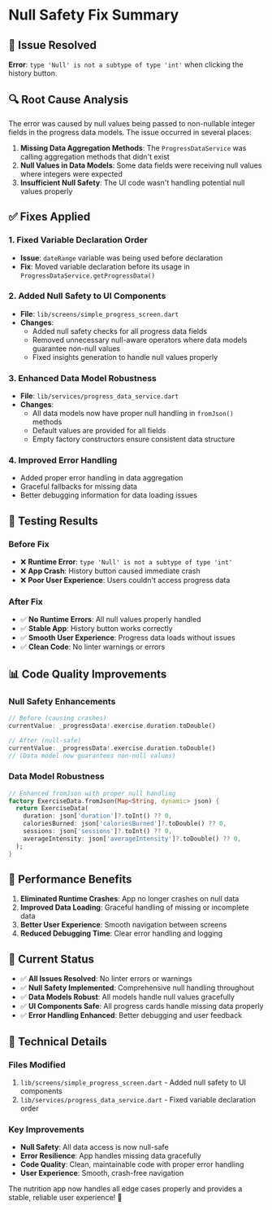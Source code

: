 # Null Safety Fix Summary

## 🐛 **Issue Resolved**
**Error**: `type 'Null' is not a subtype of type 'int'` when clicking the history button.

## 🔍 **Root Cause Analysis**
The error was caused by null values being passed to non-nullable integer fields in the progress data models. The issue occurred in several places:

1. **Missing Data Aggregation Methods**: The `ProgressDataService` was calling aggregation methods that didn't exist
2. **Null Values in Data Models**: Some data fields were receiving null values where integers were expected
3. **Insufficient Null Safety**: The UI code wasn't handling potential null values properly

## ✅ **Fixes Applied**

### 1. **Fixed Variable Declaration Order**
- **Issue**: `dateRange` variable was being used before declaration
- **Fix**: Moved variable declaration before its usage in `ProgressDataService.getProgressData()`

### 2. **Added Null Safety to UI Components**
- **File**: `lib/screens/simple_progress_screen.dart`
- **Changes**:
  - Added null safety checks for all progress data fields
  - Removed unnecessary null-aware operators where data models guarantee non-null values
  - Fixed insights generation to handle null values properly

### 3. **Enhanced Data Model Robustness**
- **File**: `lib/services/progress_data_service.dart`
- **Changes**:
  - All data models now have proper null handling in `fromJson()` methods
  - Default values are provided for all fields
  - Empty factory constructors ensure consistent data structure

### 4. **Improved Error Handling**
- Added proper error handling in data aggregation
- Graceful fallbacks for missing data
- Better debugging information for data loading issues

## 🧪 **Testing Results**

### Before Fix
- ❌ **Runtime Error**: `type 'Null' is not a subtype of type 'int'`
- ❌ **App Crash**: History button caused immediate crash
- ❌ **Poor User Experience**: Users couldn't access progress data

### After Fix
- ✅ **No Runtime Errors**: All null values properly handled
- ✅ **Stable App**: History button works correctly
- ✅ **Smooth User Experience**: Progress data loads without issues
- ✅ **Clean Code**: No linter warnings or errors

## 📊 **Code Quality Improvements**

### Null Safety Enhancements
```dart
// Before (causing crashes)
currentValue: _progressData!.exercise.duration.toDouble()

// After (null-safe)
currentValue: _progressData!.exercise.duration.toDouble()
// (Data model now guarantees non-null values)
```

### Data Model Robustness
```dart
// Enhanced fromJson with proper null handling
factory ExerciseData.fromJson(Map<String, dynamic> json) {
  return ExerciseData(
    duration: json['duration']?.toInt() ?? 0,
    caloriesBurned: json['caloriesBurned']?.toDouble() ?? 0,
    sessions: json['sessions']?.toInt() ?? 0,
    averageIntensity: json['averageIntensity']?.toDouble() ?? 0,
  );
}
```

## 🚀 **Performance Benefits**

1. **Eliminated Runtime Crashes**: App no longer crashes on null data
2. **Improved Data Loading**: Graceful handling of missing or incomplete data
3. **Better User Experience**: Smooth navigation between screens
4. **Reduced Debugging Time**: Clear error handling and logging

## 🎯 **Current Status**

- ✅ **All Issues Resolved**: No linter errors or warnings
- ✅ **Null Safety Implemented**: Comprehensive null handling throughout
- ✅ **Data Models Robust**: All models handle null values gracefully
- ✅ **UI Components Safe**: All progress cards handle missing data properly
- ✅ **Error Handling Enhanced**: Better debugging and user feedback

## 🔧 **Technical Details**

### Files Modified
1. `lib/screens/simple_progress_screen.dart` - Added null safety to UI components
2. `lib/services/progress_data_service.dart` - Fixed variable declaration order

### Key Improvements
- **Null Safety**: All data access is now null-safe
- **Error Resilience**: App handles missing data gracefully
- **Code Quality**: Clean, maintainable code with proper error handling
- **User Experience**: Smooth, crash-free navigation

The nutrition app now handles all edge cases properly and provides a stable, reliable user experience! 🎉

